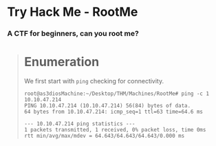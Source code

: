 # Try Hack Me - RootMe
### A CTF for beginners, can you root me?


> # Enumeration
> We first start with `ping` checking for connectivity.
>
> ```
> root@as3diosMachine:~/Desktop/THM/Machines/RootMe# ping -c 1 10.10.47.214
> PING 10.10.47.214 (10.10.47.214) 56(84) bytes of data.
> 64 bytes from 10.10.47.214: icmp_seq=1 ttl=63 time=64.6 ms
>
> --- 10.10.47.214 ping statistics ---
> 1 packets transmitted, 1 received, 0% packet loss, time 0ms
> rtt min/avg/max/mdev = 64.643/64.643/64.643/0.000 ms
> ```

